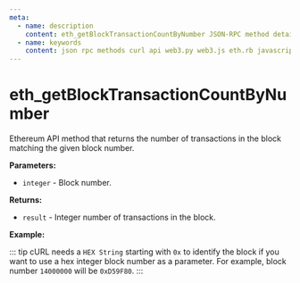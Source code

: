 ```yaml
---
meta:
  - name: description
    content: eth_getBlockTransactionCountByNumber JSON-RPC method details and code examples.
  - name: keywords
    content: json rpc methods curl api web3.py web3.js eth.rb javascript python ruby ethereum 
---
```


# eth_getBlockTransactionCountByNumber

Ethereum API method that returns the number of transactions in the block matching the given block number. 

**Parameters:**  

* `integer` - Block number.

**Returns:** 

* `result` - Integer number of transactions in the block.

**Example:**

::: tip
cURL needs a `HEX String` starting with `0x` to identify the block if you want to use a hex integer block number as a parameter.
For example, block number `14000000` will be `0xD59F80`.
:::

<CodeSwitcher :languages="{js:'web3.js', py:'web3.py', rb:'eth.rb', cr:'cURL'}">
<template v-slot:js>

``` js
const Web3 = require("web3");
const node_url = "CHAINSTACK_NODE_URL";
const web3 = new Web3(node_url);
web3.eth.getBlockTransactionCount(14897720, (err, block) => {
    console.log(block)
})
```

</template>
<template v-slot:py>

``` py
from web3 import Web3  
node_url = "CHAINSTACK_NODE_URL" 
web3 = Web3(Web3.HTTPProvider(node_url)) 
print (web3.eth.get_block_transaction_count(14897720)) # A hex value starting with "0x" is accepted as well.
```

</template>
<template v-slot:rb>

``` rb
require "eth"
client = Eth::Client.create "CHAINSTACK_NODE_URL"
response = client.eth_get_block_transaction_count_by_number("0xE35238")
puts response["result"].to_i(16)
```

</template>
<template v-slot:cr>

``` sh
curl -X POST "CHAINSTACK_NODE_URL" \
  -H "Content-Type: application/json" \
  --data '{"method":"eth_getBlockTransactionCountByNumber","params":["0xE35238"],"id":1,"jsonrpc":"2.0"}'
```

</template>
</CodeSwitcher>